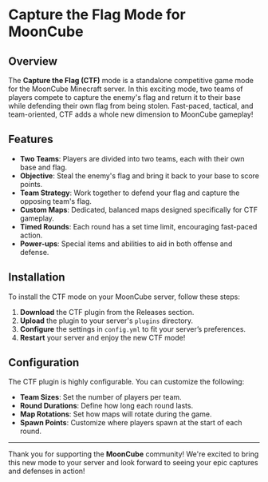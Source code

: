 # Capture the Flag Mode for MoonCube

## Overview
The **Capture the Flag (CTF)** mode is a standalone competitive game mode for the MoonCube Minecraft server. In this exciting mode, two teams of players compete to capture the enemy's flag and return it to their base while defending their own flag from being stolen. Fast-paced, tactical, and team-oriented, CTF adds a whole new dimension to MoonCube gameplay!

## Features

- **Two Teams**: Players are divided into two teams, each with their own base and flag.
- **Objective**: Steal the enemy's flag and bring it back to your base to score points.
- **Team Strategy**: Work together to defend your flag and capture the opposing team's flag.
- **Custom Maps**: Dedicated, balanced maps designed specifically for CTF gameplay.
- **Timed Rounds**: Each round has a set time limit, encouraging fast-paced action.
- **Power-ups**: Special items and abilities to aid in both offense and defense.

## Installation

To install the CTF mode on your MoonCube server, follow these steps:

1. **Download** the CTF plugin from the Releases section.
2. **Upload** the plugin to your server's `plugins` directory.
3. **Configure** the settings in `config.yml` to fit your server’s preferences.
4. **Restart** your server and enjoy the new CTF mode!

## Configuration

The CTF plugin is highly configurable. You can customize the following:

- **Team Sizes**: Set the number of players per team.
- **Round Durations**: Define how long each round lasts.
- **Map Rotations**: Set how maps will rotate during the game.
- **Spawn Points**: Customize where players spawn at the start of each round.

---

Thank you for supporting the **MoonCube** community! We're excited to bring this new mode to your server and look forward to seeing your epic captures and defenses in action!
